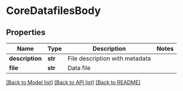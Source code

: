 # CoreDatafilesBody

## Properties
Name | Type | Description | Notes
------------ | ------------- | ------------- | -------------
**description** | **str** | File description with metadata | 
**file** | **str** | Data file | 

[[Back to Model list]](../README.md#documentation-for-models) [[Back to API list]](../README.md#documentation-for-api-endpoints) [[Back to README]](../README.md)

